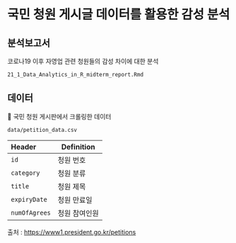 # 국민 청원 게시글 데이터를 활용한 감성 분석

## 분석보고서

코로나19 이후 자영업 관련 청원들의 감성 차이에 대한 분석

`21_1_Data_Analytics_in_R_midterm_report.Rmd`

## 데이터

📁 국민 청원 게시판에서 크롤링한 데이터

`data/petition_data.csv`

| Header        | Definition    |
| :------------ | ------------- |
| `id`          | 청원 번호     |
| `category`    | 청원 분류     |
| `title`       | 청원 제목     |
| `expiryDate`  | 청원 만료일   |
| `numOfAgrees` | 청원 참여인원 |

출처 : https://www1.president.go.kr/petitions

